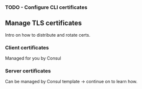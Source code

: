 ### TODO - Configure CLI certificates


## Manage TLS certificates

Intro on how to distribute and rotate certs. 

### Client certificates

Managed for you by Consul

### Server certificates

Can be managed by Consul template -> continue on to learn how. 